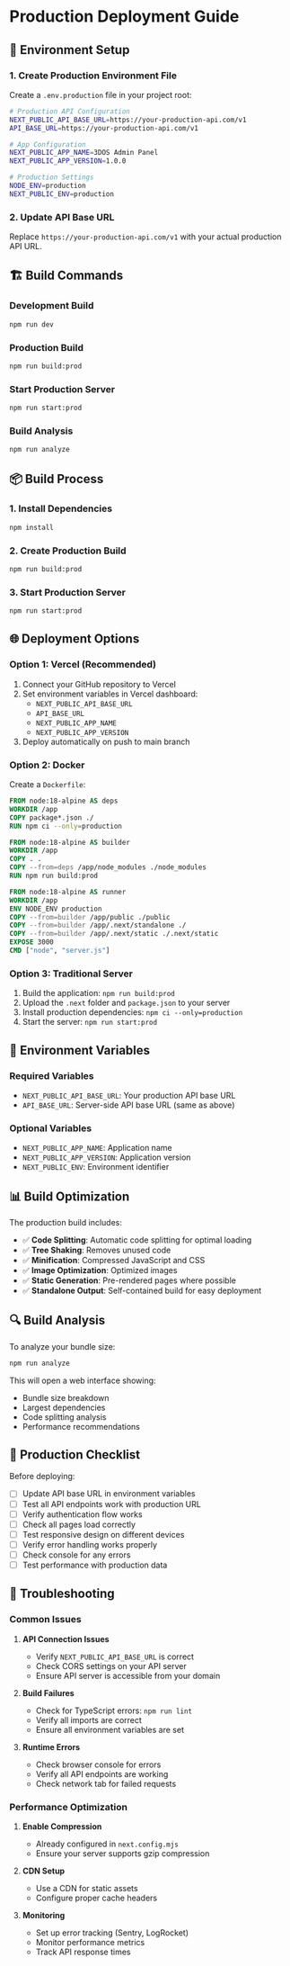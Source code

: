 # Production Deployment Guide

## 🚀 Environment Setup

### 1. Create Production Environment File

Create a `.env.production` file in your project root:

```bash
# Production API Configuration
NEXT_PUBLIC_API_BASE_URL=https://your-production-api.com/v1
API_BASE_URL=https://your-production-api.com/v1

# App Configuration
NEXT_PUBLIC_APP_NAME=3DOS Admin Panel
NEXT_PUBLIC_APP_VERSION=1.0.0

# Production Settings
NODE_ENV=production
NEXT_PUBLIC_ENV=production
```

### 2. Update API Base URL

Replace `https://your-production-api.com/v1` with your actual production API URL.

## 🏗️ Build Commands

### Development Build

```bash
npm run dev
```

### Production Build

```bash
npm run build:prod
```

### Start Production Server

```bash
npm run start:prod
```

### Build Analysis

```bash
npm run analyze
```

## 📦 Build Process

### 1. Install Dependencies

```bash
npm install
```

### 2. Create Production Build

```bash
npm run build:prod
```

### 3. Start Production Server

```bash
npm run start:prod
```

## 🌐 Deployment Options

### Option 1: Vercel (Recommended)

1. Connect your GitHub repository to Vercel
2. Set environment variables in Vercel dashboard:
   - `NEXT_PUBLIC_API_BASE_URL`
   - `API_BASE_URL`
   - `NEXT_PUBLIC_APP_NAME`
   - `NEXT_PUBLIC_APP_VERSION`
3. Deploy automatically on push to main branch

### Option 2: Docker

Create a `Dockerfile`:

```dockerfile
FROM node:18-alpine AS deps
WORKDIR /app
COPY package*.json ./
RUN npm ci --only=production

FROM node:18-alpine AS builder
WORKDIR /app
COPY . .
COPY --from=deps /app/node_modules ./node_modules
RUN npm run build:prod

FROM node:18-alpine AS runner
WORKDIR /app
ENV NODE_ENV production
COPY --from=builder /app/public ./public
COPY --from=builder /app/.next/standalone ./
COPY --from=builder /app/.next/static ./.next/static
EXPOSE 3000
CMD ["node", "server.js"]
```

### Option 3: Traditional Server

1. Build the application: `npm run build:prod`
2. Upload the `.next` folder and `package.json` to your server
3. Install production dependencies: `npm ci --only=production`
4. Start the server: `npm run start:prod`

## 🔧 Environment Variables

### Required Variables

- `NEXT_PUBLIC_API_BASE_URL`: Your production API base URL
- `API_BASE_URL`: Server-side API base URL (same as above)

### Optional Variables

- `NEXT_PUBLIC_APP_NAME`: Application name
- `NEXT_PUBLIC_APP_VERSION`: Application version
- `NEXT_PUBLIC_ENV`: Environment identifier

## 📊 Build Optimization

The production build includes:

- ✅ **Code Splitting**: Automatic code splitting for optimal loading
- ✅ **Tree Shaking**: Removes unused code
- ✅ **Minification**: Compressed JavaScript and CSS
- ✅ **Image Optimization**: Optimized images
- ✅ **Static Generation**: Pre-rendered pages where possible
- ✅ **Standalone Output**: Self-contained build for easy deployment

## 🔍 Build Analysis

To analyze your bundle size:

```bash
npm run analyze
```

This will open a web interface showing:

- Bundle size breakdown
- Largest dependencies
- Code splitting analysis
- Performance recommendations

## 🚨 Production Checklist

Before deploying:

- [ ] Update API base URL in environment variables
- [ ] Test all API endpoints work with production URL
- [ ] Verify authentication flow works
- [ ] Check all pages load correctly
- [ ] Test responsive design on different devices
- [ ] Verify error handling works properly
- [ ] Check console for any errors
- [ ] Test performance with production data

## 🐛 Troubleshooting

### Common Issues

1. **API Connection Issues**

   - Verify `NEXT_PUBLIC_API_BASE_URL` is correct
   - Check CORS settings on your API server
   - Ensure API server is accessible from your domain

2. **Build Failures**

   - Check for TypeScript errors: `npm run lint`
   - Verify all imports are correct
   - Ensure all environment variables are set

3. **Runtime Errors**
   - Check browser console for errors
   - Verify all API endpoints are working
   - Check network tab for failed requests

### Performance Optimization

1. **Enable Compression**

   - Already configured in `next.config.mjs`
   - Ensure your server supports gzip compression

2. **CDN Setup**

   - Use a CDN for static assets
   - Configure proper cache headers

3. **Monitoring**
   - Set up error tracking (Sentry, LogRocket)
   - Monitor performance metrics
   - Track API response times
